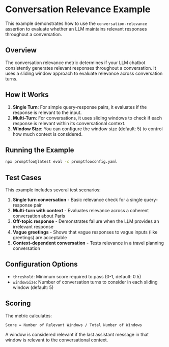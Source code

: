 # Conversation Relevance Example

This example demonstrates how to use the `conversation-relevance` assertion to evaluate whether an LLM maintains relevant responses throughout a conversation.

## Overview

The conversation relevance metric determines if your LLM chatbot consistently generates relevant responses throughout a conversation. It uses a sliding window approach to evaluate relevance across conversation turns.

## How it Works

1. **Single Turn**: For simple query-response pairs, it evaluates if the response is relevant to the input.
2. **Multi-Turn**: For conversations, it uses sliding windows to check if each response is relevant within its conversational context.
3. **Window Size**: You can configure the window size (default: 5) to control how much context is considered.

## Running the Example

```bash
npx promptfoo@latest eval -c promptfooconfig.yaml
```

## Test Cases

This example includes several test scenarios:

1. **Single turn conversation** - Basic relevance check for a single query-response pair
2. **Multi-turn with context** - Evaluates relevance across a coherent conversation about Paris
3. **Off-topic response** - Demonstrates failure when the LLM provides an irrelevant response
4. **Vague greetings** - Shows that vague responses to vague inputs (like greetings) are acceptable
5. **Context-dependent conversation** - Tests relevance in a travel planning conversation

## Configuration Options

- `threshold`: Minimum score required to pass (0-1, default: 0.5)
- `windowSize`: Number of conversation turns to consider in each sliding window (default: 5)

## Scoring

The metric calculates:

```
Score = Number of Relevant Windows / Total Number of Windows
```

A window is considered relevant if the last assistant message in that window is relevant to the conversational context.
